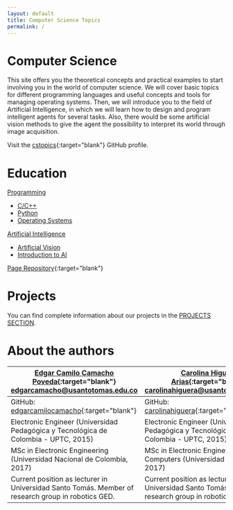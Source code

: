 ```yaml
---
layout: default
title: Computer Science Topics
permalink: /
---
```


# Computer Science

This site offers you the theoretical concepts and practical examples to start involving you in the world of computer science. We will cover basic topics for different programming languages and useful concepts and tools for managing operating systems. Then, we will introduce you to the field of Artificial Intelligence, in which we will learn how to design and program intelligent agents for several tasks. Also, there would be some artificial vision methods to give the agent the possibility to interpret its world through image acquisition.

Visit the [cstopics](https://github.com/cstopics){:target="blank"} GitHub profile.

# Education

[Programming](/cstopics/programming)
* [C/C++](/cstopics/programming/c-c++)
* [Python](/cstopics/programming/python)
* [Operating Systems](/cstopics/programming/operating-systems)

[Artificial Intelligence](/cstopics/artificial-intelligence)
* [Artificial Vision](/cstopics/vision)
* [Introduction to AI](/cstopics/artificial-intelligence/syllabusAI)

[Page Repository](https://github.com/cstopics/cstopics/){:target="blank"}

# Projects

You can find complete information about our projects in the [PROJECTS SECTION](/cstopics/projects).

# About the authors


| [Edgar Camilo Camacho Poveda](https://scholar.google.com/citations?hl=en&user=tJG988kAAAAJ){:target="blank"} [edgarcamacho@usantotomas.edu.co](mailto:edgarcamacho@usantotomas.edu.co) 	| [Carolina Higuera Arias](https://scholar.google.com/citations?user=ZaxycbsAAAAJ&hl=en){:target="blank"} [carolinahiguera@usantotomas.edu.co](mailto:carolinahiguera@usantotomas.edu.co) 	|
|----------------------------------------------------------------------------------------------------------------------------------------------------------------------------------------	|-----------------------------------------------------------------------------------------------------------------------------------------------------------------------------------------	|
| GitHub: [edgarcamilocamacho](https://github.com/edgarcamilocamacho){:target="blank"} 	| GitHub: [carolinahiguera](https://github.com/carolinahiguera){:target="blank"} 	|
| Electronic Engineer (Universidad Pedagógica y Tecnológica de Colombia - UPTC, 2015) 	| Electronic Engineer (Universidad Pedagógica y Tecnológica de Colombia - UPTC, 2015) 	|
| MSc in Electronic Engineering (Universidad Nacional de Colombia, 2017) 	| MSc in Electronic Engineering and Computers (Universidad de los Andes, 2017) 	|
|  Current position as lecturer in Universidad Santo Tomás. Member of research group in robotics GED. 	| Current position as lecturer in Universidad Santo Tomás. Member of research group in robotics GED. 	|
